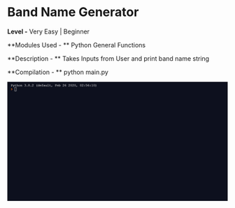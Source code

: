 # Band Name Generator

**Level -** Very Easy | Beginner

**Modules Used - ** Python General Functions

**Description - ** Takes Inputs from User and print band name string

**Compilation - ** python main.py

![Preview GIF](./preview.gif)



